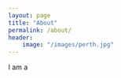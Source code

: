 ```yaml
---
layout: page
title: "About"
permalink: /about/
header:
    image: "/images/perth.jpg"
---
```


I am a

 
